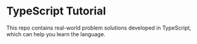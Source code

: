 # TypeScript Tutorial
This repo contains real-world problem solutions developed in TypeScript, which can help you learn the language.

